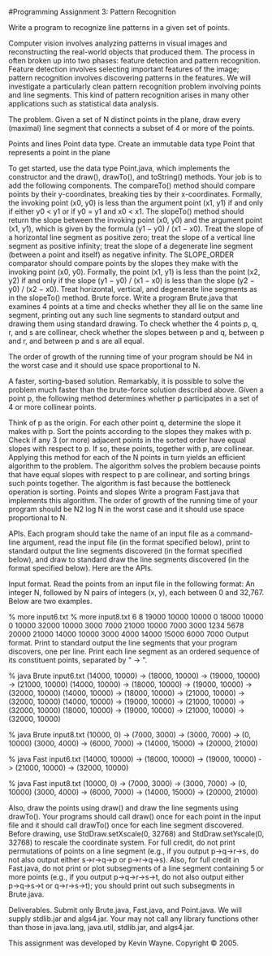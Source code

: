#Programming Assignment 3: Pattern Recognition


Write a program to recognize line patterns in a given set of points.

Computer vision involves analyzing patterns in visual images and reconstructing the real-world objects that produced them. The process in often broken up into two phases: feature detection and pattern recognition. Feature detection involves selecting important features of the image; pattern recognition involves discovering patterns in the features. We will investigate a particularly clean pattern recognition problem involving points and line segments. This kind of pattern recognition arises in many other applications such as statistical data analysis.

The problem. Given a set of N distinct points in the plane, draw every (maximal) line segment that connects a subset of 4 or more of the points.

Points and lines
Point data type. Create an immutable data type Point that represents a point in the plane 

To get started, use the data type Point.java, which implements the constructor and the draw(), drawTo(), and toString() methods. Your job is to add the following components.
The compareTo() method should compare points by their y-coordinates, breaking ties by their x-coordinates. Formally, the invoking point (x0, y0) is less than the argument point (x1, y1) if and only if either y0 < y1 or if y0 = y1 and x0 < x1.
The slopeTo() method should return the slope between the invoking point (x0, y0) and the argument point (x1, y1), which is given by the formula (y1 − y0) / (x1 − x0). Treat the slope of a horizontal line segment as positive zero; treat the slope of a vertical line segment as positive infinity; treat the slope of a degenerate line segment (between a point and itself) as negative infinity.
The SLOPE_ORDER comparator should compare points by the slopes they make with the invoking point (x0, y0). Formally, the point (x1, y1) is less than the point (x2, y2) if and only if the slope (y1 − y0) / (x1 − x0) is less than the slope (y2 − y0) / (x2 − x0). Treat horizontal, vertical, and degenerate line segments as in the slopeTo() method.
Brute force. Write a program Brute.java that examines 4 points at a time and checks whether they all lie on the same line segment, printing out any such line segments to standard output and drawing them using standard drawing. To check whether the 4 points p, q, r, and s are collinear, check whether the slopes between p and q, between p and r, and between p and s are all equal.

The order of growth of the running time of your program should be N4 in the worst case and it should use space proportional to N.

A faster, sorting-based solution. Remarkably, it is possible to solve the problem much faster than the brute-force solution described above. Given a point p, the following method determines whether p participates in a set of 4 or more collinear points.

Think of p as the origin.
For each other point q, determine the slope it makes with p.
Sort the points according to the slopes they makes with p.
Check if any 3 (or more) adjacent points in the sorted order have equal slopes with respect to p. If so, these points, together with p, are collinear.
Applying this method for each of the N points in turn yields an efficient algorithm to the problem. The algorithm solves the problem because points that have equal slopes with respect to p are collinear, and sorting brings such points together. The algorithm is fast because the bottleneck operation is sorting.
Points and slopes
Write a program Fast.java that implements this algorithm. The order of growth of the running time of your program should be N2 log N in the worst case and it should use space proportional to N.

APIs. Each program should take the name of an input file as a command-line argument, read the input file (in the format specified below), print to standard output the line segments discovered (in the format specified below), and draw to standard draw the line segments discovered (in the format specified below). Here are the APIs.


Input format. Read the points from an input file in the following format: An integer N, followed by N pairs of integers (x, y), each between 0 and 32,767. Below are two examples.

% more input6.txt       % more input8.txt
6                       8
19000  10000             10000      0
18000  10000                 0  10000
32000  10000              3000   7000
21000  10000              7000   3000
 1234   5678             20000  21000
14000  10000              3000   4000
                         14000  15000
                          6000   7000
Output format. Print to standard output the line segments that your program discovers, one per line. Print each line segment as an ordered sequence of its constituent points, separated by " -> ".

% java Brute input6.txt
(14000, 10000) -> (18000, 10000) -> (19000, 10000) -> (21000, 10000)
(14000, 10000) -> (18000, 10000) -> (19000, 10000) -> (32000, 10000)
(14000, 10000) -> (18000, 10000) -> (21000, 10000) -> (32000, 10000)
(14000, 10000) -> (19000, 10000) -> (21000, 10000) -> (32000, 10000)
(18000, 10000) -> (19000, 10000) -> (21000, 10000) -> (32000, 10000)

% java Brute input8.txt
(10000, 0) -> (7000, 3000) -> (3000, 7000) -> (0, 10000) 
(3000, 4000) -> (6000, 7000) -> (14000, 15000) -> (20000, 21000) 

% java Fast input6.txt
(14000, 10000) -> (18000, 10000) -> (19000, 10000) -> (21000, 10000) -> (32000, 10000) 

% java Fast input8.txt
(10000, 0) -> (7000, 3000) -> (3000, 7000) -> (0, 10000)
(3000, 4000) -> (6000, 7000) -> (14000, 15000) -> (20000, 21000)

Also, draw the points using draw() and draw the line segments using drawTo(). Your programs should call draw() once for each point in the input file and it should call drawTo() once for each line segment discovered. Before drawing, use StdDraw.setXscale(0, 32768) and StdDraw.setYscale(0, 32768) to rescale the coordinate system.
For full credit, do not print permutations of points on a line segment (e.g., if you output p→q→r→s, do not also output either s→r→q→p or p→r→q→s). Also, for full credit in Fast.java, do not print or plot subsegments of a line segment containing 5 or more points (e.g., if you output p→q→r→s→t, do not also output either p→q→s→t or q→r→s→t); you should print out such subsegments in Brute.java.

Deliverables. Submit only Brute.java, Fast.java, and Point.java. We will supply stdlib.jar and algs4.jar. Your may not call any library functions other than those in java.lang, java.util, stdlib.jar, and algs4.jar.

This assignment was developed by Kevin Wayne. 
Copyright © 2005.
